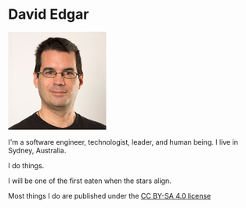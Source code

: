 # David Edgar
![Image of David Edgar trying to look cool and professional](./85805.jpg)

I'm a software engineer, technologist, leader, and human being.
I live in Sydney, Australia.

I do things.

I will be one of the first eaten when the stars align.

Most things I do are published under the [CC BY-SA 4.0 license](https://creativecommons.org/licenses/by-sa/4.0/)
